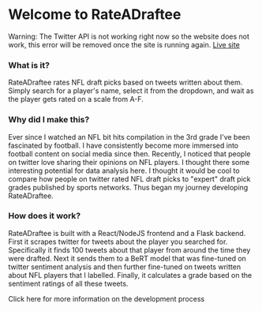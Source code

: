 # Welcome to RateADraftee

Warning: The Twitter API is not working right now so the website does not work, this error will be removed once the site is running again.
[Live site](https://rate-a-draftee.vercel.app/)

### What is it?

RateADraftee rates NFL draft picks based on tweets written about them. Simply search for a player's name, select it from the dropdown, and wait as the player gets rated on a scale from A-F. 

### Why did I make this?

Ever since I watched an NFL bit hits compilation in the 3rd grade I've been fascinated by football. I have consistently become more immersed into football content on social media since then. Recently, I noticed that people on twitter love sharing their opinions on NFL players. I thought there some interesting potential for data analysis here. I thought it would be cool to compare how people on twitter rated NFL draft picks to "expert" draft pick grades published by sports networks. Thus began my journey developing RateADraftee.

### How does it work?

RateADraftee is built with a React/NodeJS frontend and a Flask backend. First it scrapes twitter for tweets about the player you searched for. Specifically it finds 100 tweets about that player from around the time they were drafted. Next it sends them to a BeRT model that was fine-tuned on twitter sentiment analysis and then further fine-tuned on tweets written about NFL players that I labelled. Finally, it calculates a grade based on the sentiment ratings of all these tweets.

Click here for more information on the development process


